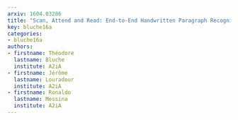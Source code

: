 ```yaml
---
arxiv: 1604.03286
title: "Scan, Attend and Read: End-to-End Handwritten Paragraph Recognition with MDLSTM Attention"
key: bluche16a
categories:
- bluche16a
authors:
- firstname: Théodore
  lastname: Bluche
  institute: A2iA
- firstname: Jérôme
  lastname: Louradour
  institute: A2iA
- firstname: Ronaldo
  lastname: Messina
  institute: A2iA
---
```

